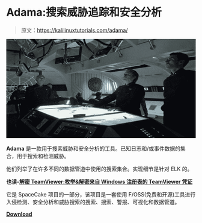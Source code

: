 # Adama:搜索威胁追踪和安全分析

> 原文：<https://kalilinuxtutorials.com/adama/>

[![Adama : Searches For Threat Hunting & Security Analytics](img/db45eac07638ddad192ee86665d9b174.png "Adama : Searches For Threat Hunting & Security Analytics")](https://1.bp.blogspot.com/-jH06AAl9yag/XlCcban5kLI/AAAAAAAAFEU/sk15g5Fbx8clb37KIaMqDmLUUx8ebg7QACLcBGAsYHQ/s1600/Adama.png)

**Adama** 是一款用于搜索威胁和安全分析的工具。已知日志和/或事件数据的集合，用于搜索和检测威胁。

他们列举了在许多不同的数据管道中使用的搜索集合。实现细节是针对 ELK 的。

**也读-[解密 TeamViewer:枚举&解密来自 Windows 注册表的 TeamViewer 凭证](https://kalilinuxtutorials.com/decryptteamviewer/)**

它是 SpaceCake 项目的一部分，该项目是一套使用 F/OSS(免费和开源)工具进行入侵检测、安全分析和威胁搜索的搜索、搜索、警报、可视化和数据管道。

[**Download**](https://github.com/randomuserid/Adama)